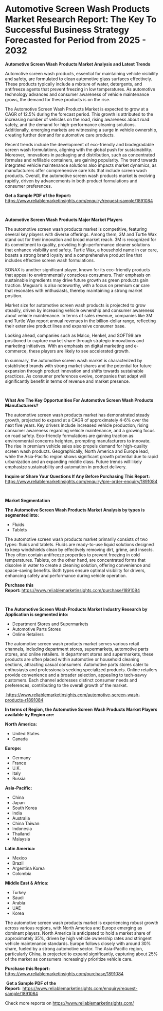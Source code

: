 <p><h1>Automotive Screen Wash Products Market Research Report: The Key To Successful Business Strategy Forecasted for Period from 2025 - 2032</h1></p><p><strong>Automotive Screen Wash Products Market Analysis and Latest Trends</strong></p>
<p><p>Automotive screen wash products, essential for maintaining vehicle visibility and safety, are formulated to clean automotive glass surfaces effectively. These products typically include a mixture of water, detergents, and antifreeze agents that prevent freezing in low temperatures. As automotive technology advances and consumer awareness of vehicle maintenance grows, the demand for these products is on the rise.</p><p>The Automotive Screen Wash Products Market is expected to grow at a CAGR of 12.5% during the forecast period. This growth is attributed to the increasing number of vehicles on the road, rising awareness about road safety, and the demand for high-performance cleaning solutions. Additionally, emerging markets are witnessing a surge in vehicle ownership, creating further demand for automotive care products.</p><p>Recent trends include the development of eco-friendly and biodegradable screen wash formulations, aligning with the global push for sustainability. Moreover, innovations in packaging and distribution, such as concentrated formulas and refillable containers, are gaining popularity. The trend towards integrated vehicle maintenance solutions also impacts market dynamics, as manufacturers offer comprehensive care kits that include screen wash products. Overall, the automotive screen wash products market is evolving rapidly, driven by advancements in both product formulations and consumer preferences.</p></p>
<p><strong>Get a Sample PDF of the Report:&nbsp;</strong> <a href="https://www.reliablemarketinsights.com/enquiry/request-sample/1891084?utm_campaign=3257&utm_medium=2&utm_source=Github&utm_content=ia&utm_term=28032025&utm_id=automotive-screen-wash-products">https://www.reliablemarketinsights.com/enquiry/request-sample/1891084</a></p>
<p>&nbsp;</p>
<p><strong>Automotive Screen Wash Products Major Market Players</strong></p>
<p><p>The automotive screen wash products market is competitive, featuring several key players with diverse offerings. Among them, 3M and Turtle Wax stand out for their innovation and broad market reach. 3M is recognized for its commitment to quality, providing high-performance cleaner solutions that enhance visibility and safety. Turtle Wax, a household name in car care, boasts a strong brand loyalty and a comprehensive product line that includes effective screen wash formulations.</p><p>SONAX is another significant player, known for its eco-friendly products that appeal to environmentally conscious consumers. Their emphasis on sustainable ingredients may drive future growth as green products gain traction. Meguiar’s is also noteworthy, with a focus on premium car care that resonates with enthusiasts, thereby maintaining a strong market position.</p><p>Market size for automotive screen wash products is projected to grow steadily, driven by increasing vehicle ownership and consumer awareness about vehicle maintenance. In terms of sales revenue, companies like 3M and Turtle Wax report annual revenues in the billion-dollar range, reflecting their extensive product lines and expansive consumer base.</p><p>Looking ahead, companies such as Malco, Henkel, and SOFT99 are positioned to capture market share through strategic innovations and marketing initiatives. With an emphasis on digital marketing and e-commerce, these players are likely to see accelerated growth.</p><p>In summary, the automotive screen wash market is characterized by established brands with strong market shares and the potential for future expansion through product innovation and shifts towards sustainable practices. As consumer preferences evolve, companies that adapt will significantly benefit in terms of revenue and market presence.</p></p>
<p>&nbsp;</p>
<p><strong>What Are The Key Opportunities For Automotive Screen Wash Products Manufacturers?</strong></p>
<p><p>The automotive screen wash products market has demonstrated steady growth, projected to expand at a CAGR of approximately 4-6% over the next five years. Key drivers include increased vehicle production, rising consumer awareness regarding vehicle maintenance, and a growing focus on road safety. Eco-friendly formulations are gaining traction as environmental concerns heighten, prompting manufacturers to innovate. The rise in premium vehicle sales also propels demand for high-quality screen wash products. Geographically, North America and Europe lead, while the Asia-Pacific region shows significant growth potential due to rapid urbanization and an expanding middle class. Future trends will likely emphasize sustainability and automation in product delivery.</p></p>
<p><strong>Inquire or Share Your Questions If Any Before Purchasing This Report:</strong> <a href="https://www.reliablemarketinsights.com/enquiry/pre-order-enquiry/1891084?utm_campaign=3257&utm_medium=2&utm_source=Github&utm_content=ia&utm_term=28032025&utm_id=automotive-screen-wash-products">https://www.reliablemarketinsights.com/enquiry/pre-order-enquiry/1891084</a></p>
<p>&nbsp;</p>
<p><strong>Market Segmentation</strong></p>
<p><strong>The Automotive Screen Wash Products Market Analysis by types is segmented into:</strong></p>
<p><ul><li>Fluids</li><li>Tablets</li></ul></p>
<p><p>The automotive screen wash products market primarily consists of two types: fluids and tablets. Fluids are ready-to-use liquid solutions designed to keep windshields clean by effectively removing dirt, grime, and insects. They often contain antifreeze properties to prevent freezing in cold temperatures. Tablets, on the other hand, are concentrated forms that dissolve in water to create a cleaning solution, offering convenience and space-saving benefits. Both types ensure optimal visibility for drivers, enhancing safety and performance during vehicle operation.</p></p>
<p><strong>Purchase this Report:&nbsp;</strong><a href="https://www.reliablemarketinsights.com/purchase/1891084?utm_campaign=3257&utm_medium=2&utm_source=Github&utm_content=ia&utm_term=28032025&utm_id=automotive-screen-wash-products">https://www.reliablemarketinsights.com/purchase/1891084</a></p>
<p>&nbsp;</p>
<p><strong>The Automotive Screen Wash Products Market Industry Research by Application is segmented into:</strong></p>
<p><ul><li>Department Stores and Supermarkets</li><li>Automotive Parts Stores</li><li>Online Retailers</li></ul></p>
<p><p>The automotive screen wash products market serves various retail channels, including department stores, supermarkets, automotive parts stores, and online retailers. In department stores and supermarkets, these products are often placed within automotive or household cleaning sections, attracting casual consumers. Automotive parts stores cater to enthusiasts and professionals seeking specialized products. Online retailers provide convenience and a broader selection, appealing to tech-savvy customers. Each channel addresses distinct consumer needs and preferences, contributing to the overall growth of the market.</p></p>
<p><a href="https://www.reliablemarketinsights.com/automotive-screen-wash-products-r1891084?utm_campaign=3257&utm_medium=2&utm_source=Github&utm_content=ia&utm_term=28032025&utm_id=automotive-screen-wash-products">&nbsp;https://www.reliablemarketinsights.com/automotive-screen-wash-products-r1891084</a></p>
<p><strong>In terms of Region, the Automotive Screen Wash Products Market Players available by Region are:</strong></p>
<p>
    <p> <strong> North America: </strong>
        <ul>
            <li>United States</li>
            <li>Canada</li>
        </ul>
        </p> 
    <p> <strong> Europe: </strong>
        <ul>
            <li>Germany</li>
            <li>France</li>
            <li>U.K.</li>
            <li>Italy</li>
            <li>Russia</li>
        </ul>
        </p> 
    <p> <strong> Asia-Pacific: </strong>
        <ul>
            <li>China</li>
            <li>Japan</li>
            <li>South Korea</li>
            <li>India</li>
            <li>Australia</li>
            <li>China Taiwan</li>
            <li>Indonesia</li>
            <li>Thailand</li>
            <li>Malaysia</li>
        </ul>
        </p> 
    <p> <strong> Latin America: </strong>
        <ul>
            <li>Mexico</li>
            <li>Brazil</li>
            <li>Argentina Korea</li>
            <li>Colombia</li>
        </ul>
        </p> 
    <p> <strong> Middle East & Africa: </strong>
        <ul>
            <li>Turkey</li>
            <li>Saudi</li>
            <li>Arabia</li>
            <li>UAE</li>
            <li>Korea</li>
        </ul>
    </p>
    </p>
<p><p>The automotive screen wash products market is experiencing robust growth across various regions, with North America and Europe emerging as dominant players. North America is anticipated to hold a market share of approximately 35%, driven by high vehicle ownership rates and stringent vehicle maintenance standards. Europe follows closely with around 30% share, fueled by a strong automotive sector. The Asia-Pacific region, particularly China, is projected to expand significantly, capturing about 25% of the market as consumers increasingly prioritize vehicle care.</p></p>
<p><strong>Purchase this Report: </strong><a href="https://www.reliablemarketinsights.com/purchase/1891084?utm_campaign=3257&utm_medium=2&utm_source=Github&utm_content=ia&utm_term=28032025&utm_id=automotive-screen-wash-products">https://www.reliablemarketinsights.com/purchase/1891084</a></p>
<p>&nbsp;<strong>Get a Sample PDF of the Report:&nbsp;&nbsp;</strong><a href="https://www.reliablemarketinsights.com/enquiry/request-sample/1891084?utm_campaign=3257&utm_medium=2&utm_source=Github&utm_content=ia&utm_term=28032025&utm_id=automotive-screen-wash-products">https://www.reliablemarketinsights.com/enquiry/request-sample/1891084</a></p>
<p><strong></strong></p>
<p>Check more reports on <a href="https://www.reliablemarketinsights.com/?utm_campaign=3257&utm_medium=2&utm_source=Github&utm_content=ia&utm_term=28032025&utm_id=automotive-screen-wash-products">https://www.reliablemarketinsights.com/</a></p>
